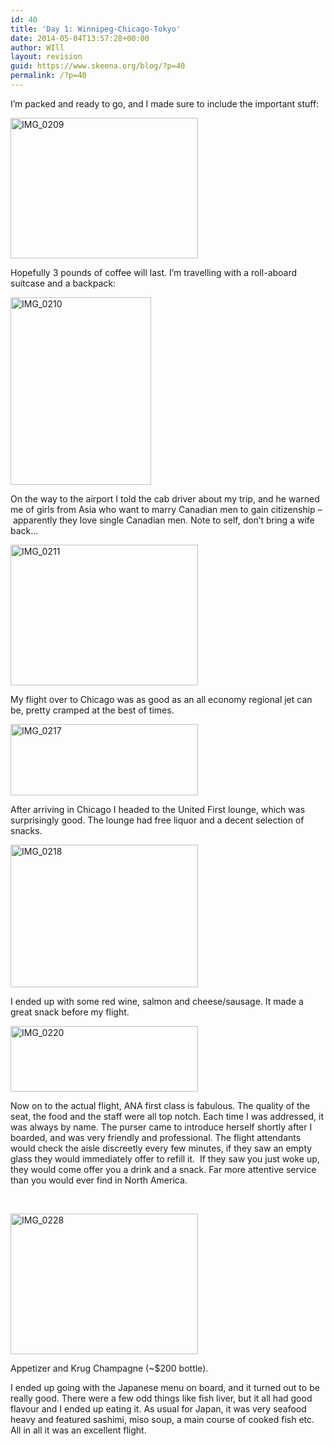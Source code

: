```yaml
---
id: 40
title: 'Day 1: Winnipeg-Chicago-Tokyo'
date: 2014-05-04T13:57:28+00:00
author: WIll
layout: revision
guid: https://www.skeena.org/blog/?p=40
permalink: /?p=40
---
```

I&#8217;m packed and ready to go, and I made sure to include the important stuff:

[<img loading="lazy" class="alignnone size-medium wp-image-29" src="https://www.skeena.org/blog/wp-content/uploads/2014/05/IMG_0209-300x225.jpg" alt="IMG_0209" width="300" height="225" srcset="https://www.skeena.org/blog/wp-content/uploads/2014/05/IMG_0209-300x225.jpg 300w, https://www.skeena.org/blog/wp-content/uploads/2014/05/IMG_0209-1024x768.jpg 1024w, https://www.skeena.org/blog/wp-content/uploads/2014/05/IMG_0209-500x375.jpg 500w" sizes="(max-width: 300px) 100vw, 300px" />](https://www.skeena.org/blog/wp-content/uploads/2014/05/IMG_0209.jpg)

Hopefully 3 pounds of coffee will last. I&#8217;m travelling with a roll-aboard suitcase and a backpack:

[<img loading="lazy" class="alignnone size-medium wp-image-30" src="https://www.skeena.org/blog/wp-content/uploads/2014/05/IMG_0210-225x300.jpg" alt="IMG_0210" width="225" height="300" srcset="https://www.skeena.org/blog/wp-content/uploads/2014/05/IMG_0210-225x300.jpg 225w, https://www.skeena.org/blog/wp-content/uploads/2014/05/IMG_0210-768x1024.jpg 768w, https://www.skeena.org/blog/wp-content/uploads/2014/05/IMG_0210-375x500.jpg 375w, https://www.skeena.org/blog/wp-content/uploads/2014/05/IMG_0210.jpg 1224w" sizes="(max-width: 225px) 100vw, 225px" />](https://www.skeena.org/blog/wp-content/uploads/2014/05/IMG_0210.jpg)

On the way to the airport I told the cab driver about my trip, and he warned me of girls from Asia who want to marry Canadian men to gain citizenship &#8211; apparently they love single Canadian men. Note to self, don&#8217;t bring a wife back&#8230;

[<img loading="lazy" class="alignnone size-medium wp-image-31" src="https://www.skeena.org/blog/wp-content/uploads/2014/05/IMG_0211-300x225.jpg" alt="IMG_0211" width="300" height="225" srcset="https://www.skeena.org/blog/wp-content/uploads/2014/05/IMG_0211-300x225.jpg 300w, https://www.skeena.org/blog/wp-content/uploads/2014/05/IMG_0211-1024x768.jpg 1024w, https://www.skeena.org/blog/wp-content/uploads/2014/05/IMG_0211-500x375.jpg 500w" sizes="(max-width: 300px) 100vw, 300px" />](https://www.skeena.org/blog/wp-content/uploads/2014/05/IMG_0211.jpg)

My flight over to Chicago was as good as an all economy regional jet can be, pretty cramped at the best of times.

[<img loading="lazy" class="alignnone size-medium wp-image-34" src="https://www.skeena.org/blog/wp-content/uploads/2014/05/IMG_0217-300x114.jpg" alt="IMG_0217" width="300" height="114" srcset="https://www.skeena.org/blog/wp-content/uploads/2014/05/IMG_0217-300x114.jpg 300w, https://www.skeena.org/blog/wp-content/uploads/2014/05/IMG_0217-1024x392.jpg 1024w, https://www.skeena.org/blog/wp-content/uploads/2014/05/IMG_0217-500x191.jpg 500w" sizes="(max-width: 300px) 100vw, 300px" />](https://www.skeena.org/blog/wp-content/uploads/2014/05/IMG_0217.jpg)

After arriving in Chicago I headed to the United First lounge, which was surprisingly good. The lounge had free liquor and a decent selection of snacks.

[<img loading="lazy" class="alignnone size-medium wp-image-35" src="https://www.skeena.org/blog/wp-content/uploads/2014/05/IMG_0218-300x228.jpg" alt="IMG_0218" width="300" height="228" srcset="https://www.skeena.org/blog/wp-content/uploads/2014/05/IMG_0218-300x228.jpg 300w, https://www.skeena.org/blog/wp-content/uploads/2014/05/IMG_0218-1024x780.jpg 1024w, https://www.skeena.org/blog/wp-content/uploads/2014/05/IMG_0218-500x381.jpg 500w, https://www.skeena.org/blog/wp-content/uploads/2014/05/IMG_0218.jpg 1285w" sizes="(max-width: 300px) 100vw, 300px" />](https://www.skeena.org/blog/wp-content/uploads/2014/05/IMG_0218.jpg)

I ended up with some red wine, salmon and cheese/sausage. It made a great snack before my flight.

[<img loading="lazy" class="alignnone size-medium wp-image-36" src="https://www.skeena.org/blog/wp-content/uploads/2014/05/IMG_0220-300x105.jpg" alt="IMG_0220" width="300" height="105" srcset="https://www.skeena.org/blog/wp-content/uploads/2014/05/IMG_0220-300x105.jpg 300w, https://www.skeena.org/blog/wp-content/uploads/2014/05/IMG_0220-1024x360.jpg 1024w, https://www.skeena.org/blog/wp-content/uploads/2014/05/IMG_0220-500x176.jpg 500w" sizes="(max-width: 300px) 100vw, 300px" />](https://www.skeena.org/blog/wp-content/uploads/2014/05/IMG_0220.jpg)

Now on to the actual flight, ANA first class is fabulous. The quality of the seat, the food and the staff were all top notch. Each time I was addressed, it was always by name. The purser came to introduce herself shortly after I boarded, and was very friendly and professional. The flight attendants would check the aisle discreetly every few minutes, if they saw an empty glass they would immediately offer to refill it.  If they saw you just woke up, they would come offer you a drink and a snack. Far more attentive service than you would ever find in North America.

&nbsp;

[<img loading="lazy" class="alignnone size-medium wp-image-39" src="https://www.skeena.org/blog/wp-content/uploads/2014/05/IMG_0228-300x225.jpg" alt="IMG_0228" width="300" height="225" srcset="https://www.skeena.org/blog/wp-content/uploads/2014/05/IMG_0228-300x225.jpg 300w, https://www.skeena.org/blog/wp-content/uploads/2014/05/IMG_0228-1024x768.jpg 1024w, https://www.skeena.org/blog/wp-content/uploads/2014/05/IMG_0228-500x375.jpg 500w" sizes="(max-width: 300px) 100vw, 300px" />](https://www.skeena.org/blog/wp-content/uploads/2014/05/IMG_0228.jpg)

Appetizer and Krug Champagne (~$200 bottle).

I ended up going with the Japanese menu on board, and it turned out to be really good. There were a few odd things like fish liver, but it all had good flavour and I ended up eating it. As usual for Japan, it was very seafood heavy and featured sashimi, miso soup, a main course of cooked fish etc. All in all it was an excellent flight.

&nbsp;
